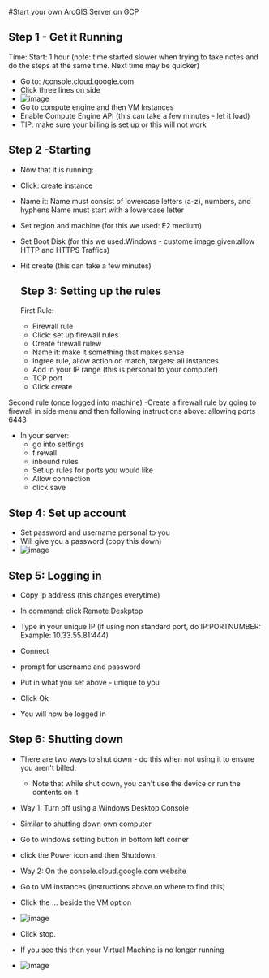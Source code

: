 #Start your own ArcGIS Server on GCP

## Step 1 - Get it Running
Time: Start: 1 hour (note: time started slower when trying to take notes and do the steps at the same time. Next time may be quicker)

- Go to: /console.cloud.google.com
- Click three lines on side
- ![image](https://github.com/kaylaoneill/geom99/assets/146447016/7aca9287-311e-4389-af17-a6f723f9f2ca)
- Go to compute engine and then VM Instances 
- Enable Compute Engine API (this can take a few minutes - let it load)
- TIP: make sure your billing is set up or this will not work

## Step 2 -Starting 
- Now that it is running:
- Click: create instance
- Name it: Name must consist of lowercase letters (a-z), numbers, and hyphens Name must start with a lowercase letter
- Set region and machine (for this we used: E2 medium)
- Set Boot Disk (for this we used:Windows - custome image given:allow HTTP and HTTPS Traffics)
- Hit create (this can take a few minutes)

  ## Step 3: Setting up the rules
  First Rule:
  - Firewall rule
  - Click: set up firewall rules
  - Create firewall rulew
  - Name it: make it something that makes sense
  - Ingree rule, allow action on match, targets: all instances
  - Add in your IP range (this is personal to your computer)
  - TCP port
  - Click create

 Second rule (once logged into machine)
  -Create a firewall rule by going to firewall in side menu and then following instructions above: allowing ports 6443 
  - In your server:
      - go into settings
      - firewall
      - inbound rules
      - Set up rules for ports you would like
      - Allow connection
      - click save 

## Step 4: Set up account
- Set password and username personal to you
- Will give you a password (copy this down)
- ![image](https://github.com/kaylaoneill/geom99/assets/146447016/65277e5f-4a18-4834-a9cd-c1b3e27f911b)

##  Step 5: Logging in
- Copy ip address (this changes everytime)
- In command: click Remote Deskptop
- Type in your unique IP (if using non standard port, do IP:PORTNUMBER: Example: 10.33.55.81:444)
- Connect
- prompt for username and password
- Put in what you set above - unique to you 
- Click Ok

- You will now be logged in

## Step 6: Shutting down
- There are two ways to shut down - do this when not using it to ensure you aren't billed.
  - Note that while shut down, you can't use the device or run the contents on it
 
- Way 1: Turn off using a Windows Desktop Console
- Similar to shutting down own computer
- Go to windows setting button in bottom left corner
- click the Power icon and then Shutdown.

- Way 2: On the console.cloud.google.com website
- Go to VM instances (instructions above on where to find this)
- Click the ... beside the VM option
- ![image](https://github.com/kaylaoneill/geom99/assets/146447016/acf82cd4-3a85-47af-a531-477e9fee01bf)
- Click stop.

- If you see this then your Virtual Machine is no longer running 
- ![image](https://github.com/kaylaoneill/geom99/assets/146447016/003b4114-37c3-419c-9dd2-257ef29bcaf7)


